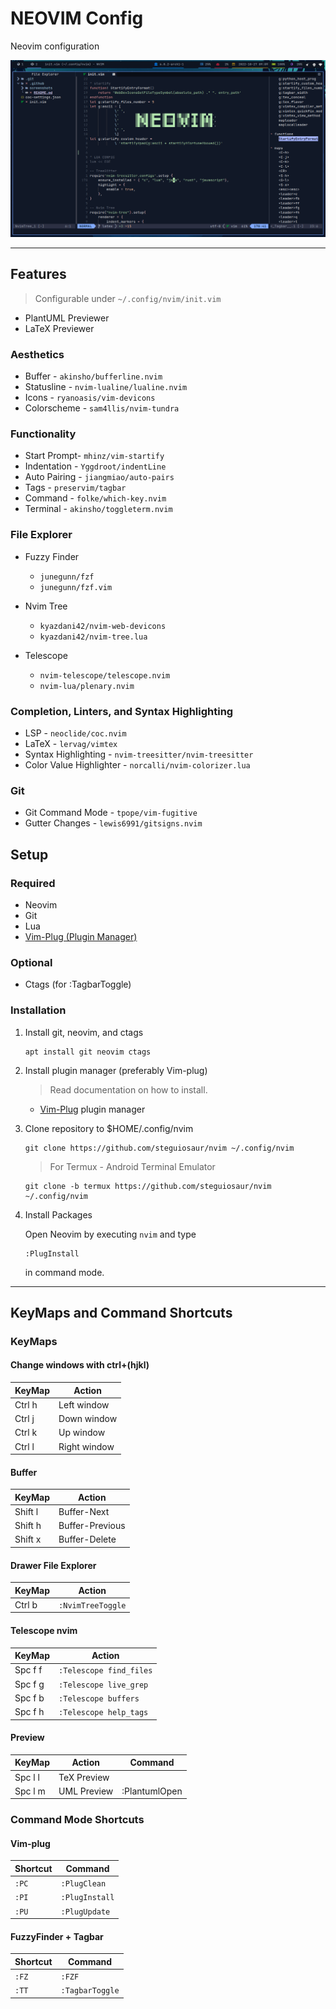 
# NEOVIM Config

Neovim configuration

![NEOVIM](./screenshots/Screenshot_Arch.png)

---

## Features

> Configurable under `~/.config/nvim/init.vim`
- PlantUML Previewer
- LaTeX Previewer

### Aesthetics

- Buffer - `akinsho/bufferline.nvim`
- Statusline - `nvim-lualine/lualine.nvim`
- Icons - `ryanoasis/vim-devicons`
- Colorscheme - `sam4llis/nvim-tundra`

### Functionality

- Start Prompt- `mhinz/vim-startify`
- Indentation - `Yggdroot/indentLine`
- Auto Pairing - `jiangmiao/auto-pairs`
- Tags - `preservim/tagbar`
- Command - `folke/which-key.nvim`
- Terminal - `akinsho/toggleterm.nvim`

### File Explorer

- Fuzzy Finder
  - `junegunn/fzf`
  - `junegunn/fzf.vim`

- Nvim Tree
  - `kyazdani42/nvim-web-devicons`
  - `kyazdani42/nvim-tree.lua`

- Telescope
  - `nvim-telescope/telescope.nvim`
  - `nvim-lua/plenary.nvim`

### Completion, Linters, and Syntax Highlighting

- LSP - `neoclide/coc.nvim`
- LaTeX - `lervag/vimtex`
- Syntax Highlighting - `nvim-treesitter/nvim-treesitter`
- Color Value Highlighter - `norcalli/nvim-colorizer.lua`

### Git

- Git Command Mode - `tpope/vim-fugitive`
- Gutter Changes - `lewis6991/gitsigns.nvim`

## Setup

### Required

- Neovim
- Git
- Lua
- [Vim-Plug (Plugin Manager)](https://github.com/junegunn/vim-plug )

### Optional

- Ctags (for :TagbarToggle)

### Installation

1. Install git, neovim, and ctags

    ```console
    apt install git neovim ctags
    ```

2. Install plugin manager (preferably Vim-plug)

    > Read documentation on how to install.
    - [Vim-Plug](https://github.com/junegunn/vim-plug ) plugin manager

3. Clone repository to $HOME/.config/nvim

    ```console
    git clone https://github.com/steguiosaur/nvim ~/.config/nvim
    ```
    
    > For Termux - Android Terminal Emulator
    ```console
    git clone -b termux https://github.com/steguiosaur/nvim ~/.config/nvim
    ```

4. Install Packages

    Open Neovim by executing `nvim` and type

    ```vim
    :PlugInstall
    ```

    in command mode.

---

## KeyMaps and Command Shortcuts

### KeyMaps

#### Change windows with ctrl+(hjkl)

| KeyMap |    Action    |
|--------|--------------|
| Ctrl h | Left window  |
| Ctrl j | Down window  |
| Ctrl k | Up window    |
| Ctrl l | Right window |

#### Buffer

| KeyMap  |      Action     |
|---------|-----------------|
| Shift l | Buffer-Next     |
| Shift h | Buffer-Previous |
| Shift x | Buffer-Delete   |

#### Drawer File Explorer

| KeyMap |       Action      |
|--------|-------------------|
| Ctrl b | `:NvimTreeToggle` |

#### Telescope nvim

| KeyMap  |          Action         |
|---------|-------------------------|
| Spc f f | `:Telescope find_files` |
| Spc f g | `:Telescope live_grep`  |
| Spc f b | `:Telescope buffers`    |
| Spc f h | `:Telescope help_tags`  |

#### Preview
| KeyMap  |   Action    |    Command    |
|---------|-------------|---------------|
| Spc l l | TeX Preview |               |
| Spc l m | UML Preview | :PlantumlOpen |

### Command Mode Shortcuts

#### Vim-plug

|  Shortcut  |  Command   |
|------------|------------|
| `:PC` | `:PlugClean`    |
| `:PI` | `:PlugInstall`  |
| `:PU` | `:PlugUpdate`   |

#### FuzzyFinder + Tagbar

|  Shortcut  |  Command   |
|------------|------------|
| `:FZ` | `:FZF`          |
| `:TT` | `:TagbarToggle` |
